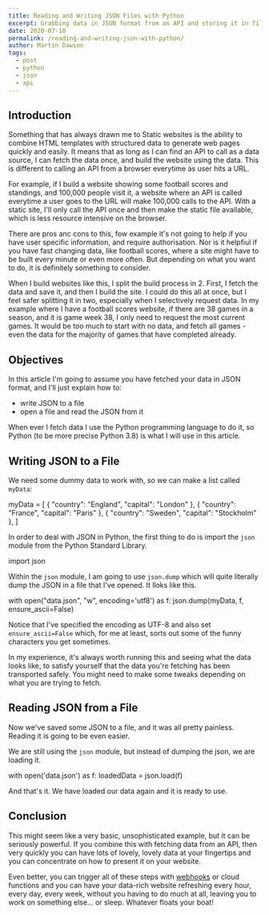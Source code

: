 ```yaml
---
title: Reading and Writing JSON Files with Python
excerpt: Grabbing data in JSON format from an API and storing it in files can be very useful, and here is the Python code that will do it. 
date: 2020-07-10
permalink: /reading-and-writing-json-with-python/
author: Martin Dawson
tags:
  - post
  - python
  - json
  - api
---
```


## Introduction

Something that has always drawn me to Static websites is the ability to combine HTML templates with structured data to generate web pages quickly and easily. It means that as long as I can find an API to call as a data source, I can fetch the data once, and build the website using the data. This is different to calling an API from a browser everytime as user hits a URL.

For example, if I build a website showing some football scores and standings, and 100,000 people visit it, a website where an API is called everytime a user goes to the URL will make 100,000 calls to the API. With a static site, I'll only call the API once and then make the static file available, which is less resource intensive on the browser.

There are pros anc cons to this, fow example it's not going to help if you have user specific information, and require authorisation. Nor is it helpfiul if you have fast changing data, like football scores, where a site might have to be built every minute or even more often. But depending on what you want to do, it is definitely something to consider.

When I build websites like this, I split the build process in 2. First, I fetch the data and save it, and then I build the site. I could do this all at once, but I feel safer splitting it in two, especially when I selectively request data. In my example where I have a football scores website, if there are 38 games in a season, and it is game week 38, I only need to request the most current games. It would be too much to start with no data, and fetch all games - even the data for the majority of games that have completed already.

## Objectives

In this article I'm going to assume you have fetched your data in JSON format, and I'll just explain how to:

* write JSON to a file
* open a file and read the JSON from it

When ever I fetch data I use the Python programming language to do it, so Python (to be more precise Python 3.8) is what I will use in this article.

## Writing JSON to a File

We need some dummy data to work with, so we can make a list called `myData`:

  myData = [
    {
      "country": "England",
      "capital": "London"
    },
    {
      "country": "France",
      "capital": "Paris"
    },
    {
      "country": "Sweden",
      "capital": "Stockholm"
    },
  ]

In order to deal with JSON in Python, the first thing to do is import the `json` module from the Python Standard Library.

  import json

Within the `json` module, I am going to use `json.dump` which will quite literally dump the JSON in a file that I've opened. It lloks like this.

  with open("data.json", "w", encoding='utf8') as f:
    json.dump(myData, f, ensure_ascii=False)

Notice that I've specified the encoding as UTF-8 and also set `ensure_ascii=False` which, for me at least, sorts out some of the funny characters you get sometimes. 

In my experience, it's always worth running this and seeing what the data looks like, to satisfy yourself that the data you're fetching has been transported safely. You might need to make some tweaks depending on what you are trying to fetch.

## Reading JSON from a File

Now we've saved some JSON to a file, and it was all pretty painless. Reading it is going to be even easier.

We are still using the `json` module, but instead of dumping the json, we are loading it.

  with open('data.json') as f:
    loadedData = json.load(f)

And that's it. We have loaded our data again and it is ready to use.

## Conclusion

This might seem like a very basic, unsophisticated example, but it can be seriously powerful. If you combine this with fetching data from an API, then very quickly you can have lots of lovely, lovely data at your fingertips and you can concentrate on how to present it on your website.

Even better, you can trigger all of these steps with [webhooks](https://prettystatic.com/trigger-webhook-with-ifttt/) or cloud functions and you can have your data-rich website refreshing every hour, every day, every week, without you having to do much at all, leaving you to work on something else... or sleep. Whatever floats your boat!








